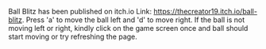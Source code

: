 Ball Blitz has been published on itch.io
Link: https://thecreator19.itch.io/ball-blitz.
Press 'a' to move the ball left and 'd' to move right.
If the ball is not moving left or right, kindly click on the game screen once and ball should start moving or try refreshing the page.
